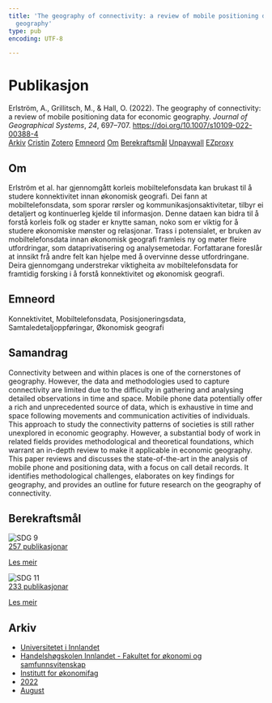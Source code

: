 ```yaml
---
title: 'The geography of connectivity: a review of mobile positioning data for economic
  geography'
type: pub
encoding: UTF-8

---
```

<h1>Publikasjon</h1>
<article id="csl-bib-container-XRNXCCML" class="csl-bib-container">
  <div class="csl-bib-body"> <div class="csl-entry">Erlström, A., Grillitsch, M., &#38; Hall, O. (2022). The geography of connectivity: a review of mobile positioning data for economic geography. <i>Journal of Geographical Systems</i>, <i>24</i>, 697–707. <a href="https://doi.org/10.1007/s10109-022-00388-4">https://doi.org/10.1007/s10109-022-00388-4</a></div> </div>
  <div class="csl-bib-buttons">
    <a href="#taxonomy-article-XRNXCCML" alt="archive" class="csl-bib-button">Arkiv</a>
    <a href="https://app.cristin.no/results/show.jsf?id=2043134" alt="Cristin" class="csl-bib-button">Cristin</a>
    <a href="http://zotero.org/groups/5881554/items/XRNXCCML" alt="Zotero" class="csl-bib-button">Zotero</a>
    <a href="#keywords-article-XRNXCCML" alt="keywords" class="csl-bib-button">Emneord</a>
    <a href="#about-article-XRNXCCML" alt="about_pub" class="csl-bib-button">Om</a>
    <a href="#sdg-article-XRNXCCML" alt="sdg" class="csl-bib-button">Berekraftsmål</a>
    <a href="https://link.springer.com/content/pdf/10.1007/s10109-022-00388-4.pdf" alt="Unpaywall" class="csl-bib-button">Unpaywall</a>
    <a href="https://link.springer.com/content/pdf/10.1007/s10109-022-00388-4.pdf" alt="EZproxy" class="csl-bib-button">EZproxy</a>
  </div>
  <div id="csl-bib-meta-container-XRNXCCML"></div>
</article>
<div id="csl-bib-meta-XRNXCCML" class="csl-bib-meta">
  <article id="about-article-XRNXCCML" class="about_pub-article">
    <h1>Om</h1>
    Erlström et al. har gjennomgått korleis mobiltelefonsdata kan brukast til å studere konnektivitet innan økonomisk geografi. Dei fann at mobiltelefonsdata, som sporar rørsler og kommunikasjonsaktivitetar, tilbyr ei detaljert og kontinuerleg kjelde til informasjon. Denne dataen kan bidra til å forstå korleis folk og stader er knytte saman, noko som er viktig for å studere økonomiske mønster og relasjonar. Trass i potensialet, er bruken av mobiltelefonsdata innan økonomisk geografi framleis ny og møter fleire utfordringar, som dataprivatisering og analysemetodar. Forfattarane foreslår at innsikt frå andre felt kan hjelpe med å overvinne desse utfordringane. Deira gjennomgang understrekar viktigheita av mobiltelefonsdata for framtidig forsking i å forstå konnektivitet og økonomisk geografi.
  </article>
  <article id="keywords-article-XRNXCCML" class="keywords-article">
    <h1>Emneord</h1>
    Konnektivitet, Mobiltelefonsdata, Posisjoneringsdata, Samtaledetaljoppføringar, Økonomisk geografi
  </article>
  <article id="abstract-article-XRNXCCML" class="abstract-article">
    <h1>Samandrag</h1>
    Connectivity between and within places is one of the cornerstones of geography. However, the data and methodologies used to capture connectivity are limited due to the difficulty in gathering and analysing detailed observations in time and space. Mobile phone data potentially offer a rich and unprecedented source of data, which is exhaustive in time and space following movements and communication activities of individuals. This approach to study the connectivity patterns of societies is still rather unexplored in economic geography. However, a substantial body of work in related fields provides methodological and theoretical foundations, which warrant an in-depth review to make it applicable in economic geography. This paper reviews and discusses the state-of-the-art in the analysis of mobile phone and positioning data, with a focus on call detail records. It identifies methodological challenges, elaborates on key findings for geography, and provides an outline for future research on the geography of connectivity.
  </article>
  <article id="sdg-article-XRNXCCML" class="sdg-article">
    <h1>Berekraftsmål</h1>
    <div class="sdg-container"><div id="sdg9" class="sdg">
        <img src="{{< params subfolder >}}images/sdg/sdg09_nn.png" class="image" alt="SDG 9">
        <div class="sdg-overlay">
          <a href="{{< params subfolder >}}nn/archive/?sdg=9#archive" class="sdg-publication-count"><span>257</span> publikasjonar</a>
          <p><a href="https://fn.no/om-fn/fns-baerekraftsmaal/industri-innovasjon-og-infrastruktur?lang=nno-NO" class="sdg-read-more">Les meir</a></p>
        </div>
      </div> <div id="sdg11" class="sdg">
        <img src="{{< params subfolder >}}images/sdg/sdg11_nn.png" class="image" alt="SDG 11">
        <div class="sdg-overlay">
          <a href="{{< params subfolder >}}nn/archive/?sdg=11#archive" class="sdg-publication-count"><span>233</span> publikasjonar</a>
          <p><a href="https://fn.no/om-fn/fns-baerekraftsmaal/baerekraftige-byer-og-lokalsamfunn?lang=nno-NO" class="sdg-read-more">Les meir</a></p>
        </div>
      </div></div>
  </article>
  <article id="taxonomy-article-XRNXCCML" class="taxonomy-article">
    <h1>Arkiv</h1>
    <ul>
      <li><a href="{{< params subfolder >}}nn/archive/?key=3DCRN523">Universitetet i Innlandet</a></li>
      <li><a href="{{< params subfolder >}}nn/archive/?key=DU8Q9LN9">Handelshøgskolen Innlandet - Fakultet for økonomi og samfunnsvitenskap</a></li>
      <li><a href="{{< params subfolder >}}nn/archive/?key=3IQA89I8">Institutt for økonomifag</a></li>
      <li><a href="{{< params subfolder >}}nn/archive/?key=6THNNMZZ">2022</a></li>
      <li><a href="{{< params subfolder >}}nn/archive/?key=VXKWGAF9">August</a></li>
    </ul>
  </article>
</div>
